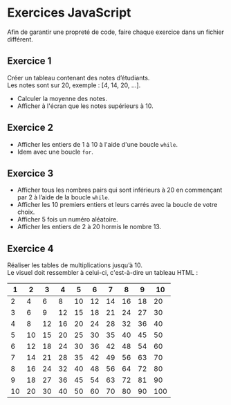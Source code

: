 # Exercices JavaScript

Afin de garantir une propreté de code, faire chaque exercice dans un fichier différent.

## Exercice 1
Créer un tableau contenant des notes d’étudiants.  
Les notes sont sur 20, exemple : [4, 14, 20, ...].

* Calculer la moyenne des notes.  
* Afficher à l'écran que les notes supérieurs à 10.

## Exercice 2
* Afficher les entiers de 1 à 10 à l'aide d'une boucle `while`.
* Idem avec une boucle `for`.

## Exercice 3
* Afficher tous les nombres pairs qui sont inférieurs à 20 en commençant par 2 à l’aide de la boucle `while`.
* Afficher les 10 premiers entiers et leurs carrés avec la boucle de votre choix.
* Afficher 5 fois un numéro aléatoire.
* Afficher les entiers de 2 à 20 hormis le nombre 13.

## Exercice 4
Réaliser les tables de multiplications jusqu’à 10.  
Le visuel doit ressembler à celui-ci, c'est-à-dire un tableau HTML :

| 1  | 2 | 3 | 4 | 5 | 6 | 7 | 8 | 9 | 10 |
|---|---|---|---|---|---|---|---|---|---|
| 2 | 4 | 6 | 8 | 10 | 12 | 14 | 16 | 18 | 20 |
| 3 | 6 | 9 | 12 | 15 | 18 | 21 | 24 | 27 | 30 |
| 4 | 8 | 12 | 16 | 20 | 24 | 28 | 32 | 36 | 40 |
| 5 | 10 | 15 | 20 | 25 | 30 | 35 | 40 | 45 | 50 |
| 6 | 12 | 18 | 24 | 30 | 36 | 42 | 48 | 54 | 60 |
| 7 | 14 | 21 | 28 | 35 | 42 | 49 | 56 | 63 | 70 |
| 8 | 16 | 24 | 32 | 40 | 48 | 56 | 64 | 72 | 80 |
| 9 | 18 | 27 | 36 | 45 | 54 | 63 | 72 | 81 | 90 |
| 10 | 20 | 30 | 40 | 50 | 60 | 70 | 80 | 90 | 100 |
